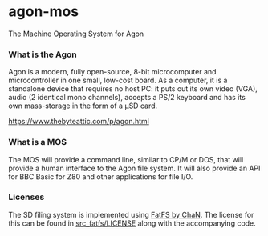 # agon-mos

The Machine Operating System for Agon

### What is the Agon

Agon is a modern, fully open-source, 8-bit microcomputer and microcontroller in one small, low-cost board. As a computer, it is a standalone device that requires no host PC: it puts out its own video (VGA), audio (2 identical mono channels), accepts a PS/2 keyboard and has its own mass-storage in the form of a µSD card.

https://www.thebyteattic.com/p/agon.html

### What is a MOS

The MOS will provide a command line, similar to CP/M or DOS, that will provide a human interface to the Agon file system. It will also provide an API for BBC Basic for Z80 and other applications for file I/O.

### Licenses

The SD filing system is implemented using [FatFS by ChaN](http://elm-chan.org/fsw/ff/00index_e.html). The license for this can be found in [src_fatfs/LICENSE](src_fatfs/LICENSE) along with the accompanying code.
